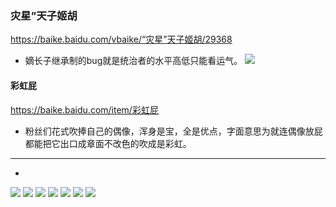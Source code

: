 ### 灾星”天子姬胡
https://baike.baidu.com/vbaike/“灾星”天子姬胡/29368
- 嫡长子继承制的bug就是统治者的水平高低只能看运气。
![](https://gss2.bdstatic.com/-fo3dSag_xI4khGkpoWK1HF6hhy/baike/crop%3D0%2C7220%2C730%2C1000/sign=0cafd3ce0724ab18f459bb7708cacafa/a044ad345982b2b78e6b0f2c3fadcbef77099b65.jpg)
#### 彩虹屁
https://baike.baidu.com/item/彩虹屁
- 粉丝们花式吹捧自己的偶像，浑身是宝，全是优点，字面意思为就连偶像放屁都能把它出口成章面不改色的吹成是彩虹。
---
- 
![](https://gss2.bdstatic.com/-fo3dSag_xI4khGkpoWK1HF6hhy/baike/crop%3D0%2C14220%2C730%2C1000/sign=1459f5db7d8da9775a60dc6b8d61d428/a044ad345982b2b78e6b0f2c3fadcbef77099b65.jpg)
![](https://gss2.bdstatic.com/-fo3dSag_xI4khGkpoWK1HF6hhy/baike/crop%3D0%2C16220%2C730%2C1000/sign=2d44aaaf3712b31bd3239769bb281a4b/a044ad345982b2b78e6b0f2c3fadcbef77099b65.jpg)
![](https://gss2.bdstatic.com/-fo3dSag_xI4khGkpoWK1HF6hhy/baike/crop%3D0%2C18220%2C730%2C1000/sign=67dbb0c3be51f819e56a590ae78466dc/a044ad345982b2b78e6b0f2c3fadcbef77099b65.jpg)
![](https://gss2.bdstatic.com/-fo3dSag_xI4khGkpoWK1HF6hhy/baike/crop%3D0%2C19220%2C730%2C1000/sign=edd2b389f61986185508b5c477dd0242/a044ad345982b2b78e6b0f2c3fadcbef77099b65.jpg)
![](https://gss2.bdstatic.com/-fo3dSag_xI4khGkpoWK1HF6hhy/baike/crop%3D0%2C25220%2C730%2C1000/sign=a8ca7055a7773912d069df21c529aa2a/a044ad345982b2b78e6b0f2c3fadcbef77099b65.jpg)
![](https://gss2.bdstatic.com/-fo3dSag_xI4khGkpoWK1HF6hhy/baike/crop%3D0%2C28220%2C730%2C1000/sign=67dbb0c3be51f819e56a590ae78466df/a044ad345982b2b78e6b0f2c3fadcbef77099b65.jpg)
![](https://gss2.bdstatic.com/-fo3dSag_xI4khGkpoWK1HF6hhy/baike/crop%3D0%2C29220%2C730%2C1000/sign=edd2b389f61986185508b5c477dd0241/a044ad345982b2b78e6b0f2c3fadcbef77099b65.jpg)